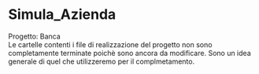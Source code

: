 # Simula_Azienda
Progetto: Banca <br>
Le cartelle contenti i file di realizzazione del progetto non sono completamente terminate poichè sono ancora da modificare. Sono un idea generale di quel che utilizzeremo per il complmetamento.
